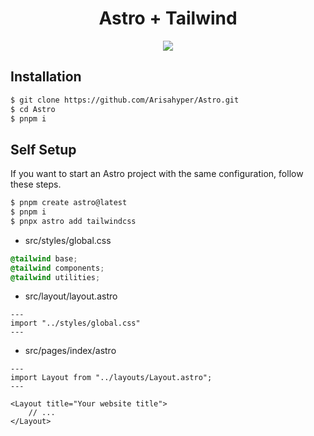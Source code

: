 <h1 align="center">Astro + Tailwind</h1>

<div align="center">
<img src="https://api.iconify.design/logos/astro.svg?width=200"/>
</div>

## Installation

```bash
$ git clone https://github.com/Arisahyper/Astro.git
$ cd Astro
$ pnpm i
```

##  Self Setup

If you want to start an Astro project with the same configuration, follow these steps.

```bash
$ pnpm create astro@latest
$ pnpm i
$ pnpx astro add tailwindcss
```

- src/styles/global.css
```css
@tailwind base;
@tailwind components;
@tailwind utilities;
```

- src/layout/layout.astro
```astro
---
import "../styles/global.css"
---
```

- src/pages/index/astro
```astro
---
import Layout from "../layouts/Layout.astro";
---

<Layout title="Your website title">
	// ...
</Layout>
```
